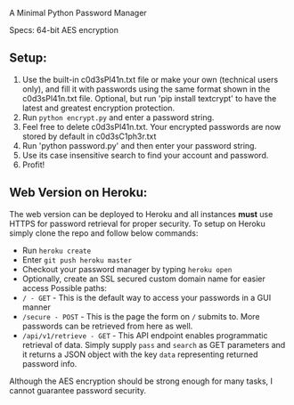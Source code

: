 A Minimal Python Password Manager

Specs:
64-bit AES encryption

## Setup:
1. Use the built-in c0d3sPl41n.txt file or make your own (technical users only),
   and fill it with passwords using the same format shown in the c0d3sPl41n.txt
   file.
   Optional, but run 'pip install textcrypt' to have the latest and greatest
   encryption protection.
2. Run `python encrypt.py` and enter a password string.
3. Feel free to delete c0d3sPl41n.txt. Your encrypted passwords are now stored
   by default in c0d3sC1ph3r.txt
4. Run 'python password.py' and then enter your password string.
5. Use its case insensitive search to find your account and password.
6. Profit!

## Web Version on Heroku:
The web version can be deployed to Heroku and all instances **must** use HTTPS
for password retrieval for proper security.
To setup on Heroku simply clone the repo and follow below commands:
* Run `heroku create`
* Enter `git push heroku master`
* Checkout your password manager by typing `heroku open`
* Optionally, create an SSL secured custom domain name for easier access
Possible paths:
* `/ - GET` - This is the default way to access your passwords in a GUI manner
* `/secure - POST` - This is the page the form on `/` submits to. More passwords
  can be retrieved from here as well.
* `/api/v1/retrieve - GET` - This API endpoint enables programmatic retrieval of
  data. Simply supply `pass` and `search` as GET parameters and it returns a
  JSON object with the key `data` representing returned password info.

Although the AES encryption should be strong enough for many tasks, I cannot
guarantee password security.
